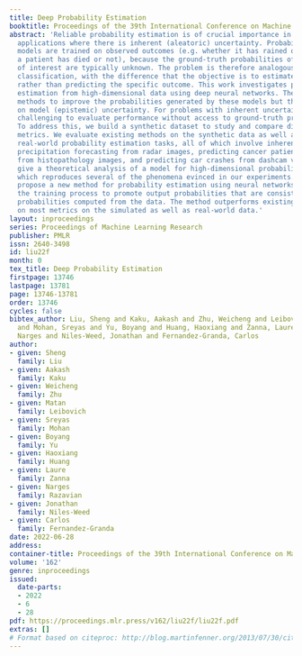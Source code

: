 ```yaml
---
title: Deep Probability Estimation
booktitle: Proceedings of the 39th International Conference on Machine Learning
abstract: 'Reliable probability estimation is of crucial importance in many real-world
  applications where there is inherent (aleatoric) uncertainty. Probability-estimation
  models are trained on observed outcomes (e.g. whether it has rained or not, or whether
  a patient has died or not), because the ground-truth probabilities of the events
  of interest are typically unknown. The problem is therefore analogous to binary
  classification, with the difference that the objective is to estimate probabilities
  rather than predicting the specific outcome. This work investigates probability
  estimation from high-dimensional data using deep neural networks. There exist several
  methods to improve the probabilities generated by these models but they mostly focus
  on model (epistemic) uncertainty. For problems with inherent uncertainty, it is
  challenging to evaluate performance without access to ground-truth probabilities.
  To address this, we build a synthetic dataset to study and compare different computable
  metrics. We evaluate existing methods on the synthetic data as well as on three
  real-world probability estimation tasks, all of which involve inherent uncertainty:
  precipitation forecasting from radar images, predicting cancer patient survival
  from histopathology images, and predicting car crashes from dashcam videos. We also
  give a theoretical analysis of a model for high-dimensional probability estimation
  which reproduces several of the phenomena evinced in our experiments. Finally, we
  propose a new method for probability estimation using neural networks, which modifies
  the training process to promote output probabilities that are consistent with empirical
  probabilities computed from the data. The method outperforms existing approaches
  on most metrics on the simulated as well as real-world data.'
layout: inproceedings
series: Proceedings of Machine Learning Research
publisher: PMLR
issn: 2640-3498
id: liu22f
month: 0
tex_title: Deep Probability Estimation
firstpage: 13746
lastpage: 13781
page: 13746-13781
order: 13746
cycles: false
bibtex_author: Liu, Sheng and Kaku, Aakash and Zhu, Weicheng and Leibovich, Matan
  and Mohan, Sreyas and Yu, Boyang and Huang, Haoxiang and Zanna, Laure and Razavian,
  Narges and Niles-Weed, Jonathan and Fernandez-Granda, Carlos
author:
- given: Sheng
  family: Liu
- given: Aakash
  family: Kaku
- given: Weicheng
  family: Zhu
- given: Matan
  family: Leibovich
- given: Sreyas
  family: Mohan
- given: Boyang
  family: Yu
- given: Haoxiang
  family: Huang
- given: Laure
  family: Zanna
- given: Narges
  family: Razavian
- given: Jonathan
  family: Niles-Weed
- given: Carlos
  family: Fernandez-Granda
date: 2022-06-28
address:
container-title: Proceedings of the 39th International Conference on Machine Learning
volume: '162'
genre: inproceedings
issued:
  date-parts:
  - 2022
  - 6
  - 28
pdf: https://proceedings.mlr.press/v162/liu22f/liu22f.pdf
extras: []
# Format based on citeproc: http://blog.martinfenner.org/2013/07/30/citeproc-yaml-for-bibliographies/
---
```

